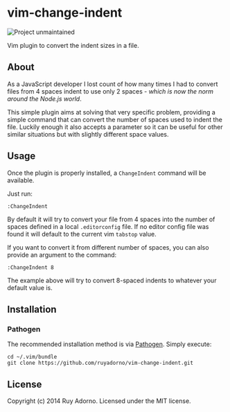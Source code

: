 # vim-change-indent

![Project unmaintained](https://img.shields.io/badge/project-unmaintained-red.svg)

Vim plugin to convert the indent sizes in a file.

## About

As a JavaScript developer I lost count of how many times I had to convert files from 4 spaces indent to use only 2 spaces - *which is now the norm around the Node.js world*.

This simple plugin aims at solving that very specific problem, providing a simple command that can convert the number of spaces used to indent the file. Luckily enough it also accepts a parameter so it can be useful for other similar situations but with slightly different space values.

## Usage

Once the plugin is properly installed, a `ChangeIndent` command will be available.

Just run:

    :ChangeIndent

By default it will try to convert your file from 4 spaces into the number of spaces defined in a local `.editorconfig` file. If no editor config file was found it will default to the current vim `tabstop` value.

If you want to convert it from different number of spaces, you can also provide an argument to the command:

    :ChangeIndent 8

The example above will try to convert 8-spaced indents to whatever your default value is.

## Installation

### Pathogen

The recommended installation method is via [Pathogen](https://github.com/tpope/vim-pathogen). Simply execute:

```shell
cd ~/.vim/bundle
git clone https://github.com/ruyadorno/vim-change-indent.git
```

## License
Copyright (c) 2014 Ruy Adorno. Licensed under the MIT license.


